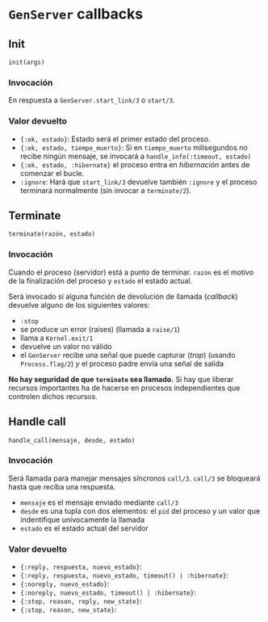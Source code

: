 # `GenServer`  callbacks
## Init
`init(args)`
### Invocación
En respuesta a `GenServer.start_link/3` o `start/3`.
### Valor devuelto
* `{:ok, estado}`: Estado será el primer estado del proceso.
* `{:ok, estado, tiempo_muerto}`:  Si en `tiempo_muerto` milisegundos no recibe ningún mensaje, se invocará a `handle_info(:timeout, estado)`
* `{:ok, estado, :hibernate}` el proceso entra en _hibernación_ antes de comenzar el bucle.
* `:ignore`: Hará que `start_link/3` devuelve también `:ignore` y el proceso terminará normalmente (sin invocar a `terminate/2`).

## Terminate
`terminate(razón, estado)`
### Invocación
Cuando el proceso (servidor) está a punto de terminar.
`razón` es el motivo de la finalización del proceso y `estado` el estado actual.

Será invocado si alguna función de devolución de llamada (_callback_) devuelve alguno de los siguientes valores:
* `:stop`
* se produce un error (raises) (llamada a `raise/1`)
* llama a `Kernel.exit/1`
* devuelve un valor no válido
* el `GenServer` recibe una señal que puede capturar (_trap_) (usando `Process.flag/2`) _y_ el proceso padre envía una señal de salida

**No hay seguridad de que `terminate` sea llamado.** Si hay que liberar recursos importantes ha de hacerse en procesos independientes que controlen dichos recursos.

## Handle call
`handle_call(mensaje, desde, estado)`
### Invocación
Será llamada para manejar mensajes síncronos `call/3`. `call/3` se bloqueará hasta que reciba una respuesta.
* `mensaje` es el mensaje enviado mediante `call/3`
* `desde` es una tupla con dos elementos: el `pid` del proceso y un valor que indentifique unívocamente la llamada
* `estado` es el estado actual del servidor

### Valor devuelto
* `{:reply, respuesta, nuevo_estado}`:
* `{:reply, respuesta, nuevo_estado, timeout() | :hibernate}`:
* `{:noreply, nuevo_estado}`:
* `{:noreply, nuevo_estado, timeout() | :hibernate}`:
*  `{:stop, reason, reply, new_state}`:
*  `{:stop, reason, new_state}`:



